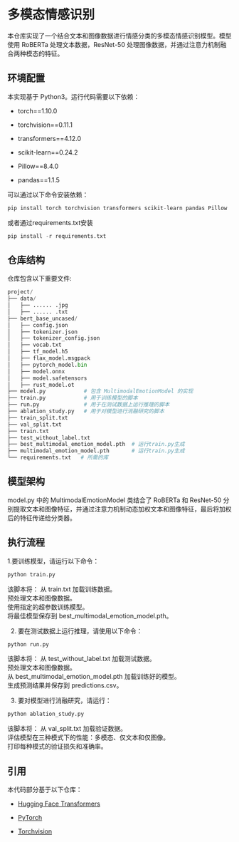 # 多模态情感识别

本仓库实现了一个结合文本和图像数据进行情感分类的多模态情感识别模型。模型使用 RoBERTa 处理文本数据，ResNet-50 处理图像数据，并通过注意力机制融合两种模态的特征。
## 环境配置

本实现基于 Python3。运行代码需要以下依赖：

- torch==1.10.0

- torchvision==0.11.1

- transformers==4.12.0

- scikit-learn==0.24.2

- Pillow==8.4.0

- pandas==1.1.5

可以通过以下命令安装依赖：

```python
pip install torch torchvision transformers scikit-learn pandas Pillow
```

或者通过requirements.txt安装

```python
pip install -r requirements.txt
```

## 仓库结构
仓库包含以下重要文件:

```python
project/
├── data/
│   ├── ...... .jpg
│   ├── ...... .txt
├── bert_base_uncased/
│   ├── config.json
│   ├── tokenizer.json
│   ├── tokenizer_config.json
│   ├── vocab.txt
│   ├── tf_model.h5
│   ├── flax_model.msgpack
│   ├── pytorch_model.bin
│   ├── model.onnx
│   ├── model.safetensors
│   ├── rust_model.ot
├── model.py            # 包含 MultimodalEmotionModel 的实现
├── train.py            # 用于训练模型的脚本
├── run.py              # 用于在测试数据上运行推理的脚本
├── ablation_study.py   # 用于对模型进行消融研究的脚本
├── train_split.txt
├── val_split.txt
├── train.txt
├── test_without_label.txt  
├── best_multimodal_emotion_model.pth  # 运行train.py生成
├── multimodal_emotion_model.pth       # 运行train.py生成
└── requirements.txt   # 所需的库
```

## 模型架构
model.py 中的 MultimodalEmotionModel 类结合了 RoBERTa 和 ResNet-50 分别提取文本和图像特征，并通过注意力机制动态加权文本和图像特征，最后将加权后的特征传递给分类器。


## 执行流程
1.要训练模型，请运行以下命令：
```python
python train.py
```
该脚本将：
从 train.txt 加载训练数据。  
预处理文本和图像数据。  
使用指定的超参数训练模型。  
将最佳模型保存到 best_multimodal_emotion_model.pth。

2. 要在测试数据上运行推理，请使用以下命令：
```python
python run.py
```
该脚本将：
从 test_without_label.txt 加载测试数据。  
预处理文本和图像数据。  
从 best_multimodal_emotion_model.pth 加载训练好的模型。  
生成预测结果并保存到 predictions.csv。  

3. 要对模型进行消融研究，请运行：
```python
python ablation_study.py
```
该脚本将：
从 val_split.txt 加载验证数据。  
评估模型在三种模式下的性能：多模态、仅文本和仅图像。  
打印每种模式的验证损失和准确率。  

## 引用

本代码部分基于以下仓库：

- [Hugging Face Transformers](https://github.com/huggingface/transformers)

- [PyTorch](https://github.com/pytorch/pytorch)

- [Torchvision](https://github.com/pytorch/vision)



